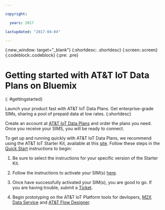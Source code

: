 ```yaml
---

copyright:

  years: 2017

lastupdated: "2017-04-04"

---
```


{:new_window: target="_blank"}
{:shortdesc: .shortdesc}
{:screen:.screen}
{:codeblock:.codeblock}
{:pre: .pre}

# Getting started with AT&T IoT Data Plans on Bluemix
{: #gettingstarted}

Launch your product fast with AT&T IoT Data Plans. Get enterprise-grade SIMs, sharing a pool of prepaid data at low rates.
{:shortdesc}

Create an account at [AT&T IoT Data Plans](https://iotdataplans.att.com) and order the plans you need. Once you receive your SIMS, you will be ready to connect. 

To get up and running quickly with AT&T IoT Data Plans, we recommend using the AT&T IoT Starter Kit, available at this [site](https://starterkit.att.com). Follow these steps in the [Quick Start](https://starterkit.att.com/quickstart) instructions to begin:

1. Be sure to select the instructions for your specific version of the Starter Kit. 

2. Follow the instructions to activate your SIM(s) [here](https://starterkit.att.com/activate).
	
3. Once have successfully activated your SIM(s), you are good to go. If you are having trouble, submit a [Ticket](http://developer.att.com/developer/sso/salesforceRedirect.jsp?_fn=SessionTrigger).

4. Begin prototyping on the AT&T IoT Platform tools for devlopers, [M2X Data Service](https://m2x.att.com) and [AT&T Flow Designer](https://flow.att.com).


<!-- Related links moved to toc file:
# Related Links
{: #rellinks notoc}

## Tutorials and Samples
{: #samples}

* [Quick Start Guide](https://starterkit.att.com/quickstart) {:new_window}
* [API Documentation](https://starterkit.att.com/docs#api-overview) {:new_window}
* [Tutorials](https://starterkit.att.com/tutorials) {:new_window}

## Related Links
{: #general}

* [IoT Data Plans FAQ](https://iotdataplans.att.com/data-plan-faq) {:new_window}
* [IoT Staret Kit FAQ](https://starterkit.att.com/faq) {:new_window}
-->


